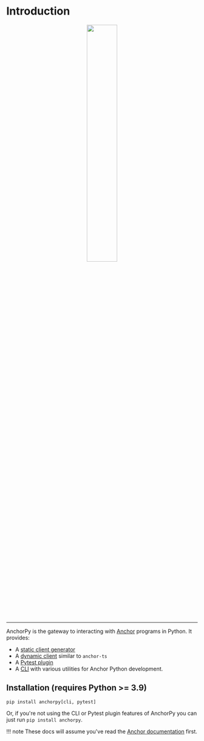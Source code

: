 # Introduction
<div align="center">
    <img src="https://raw.githubusercontent.com/kevinheavey/anchorpy/main/docs/img/logo.png" width="40%" height="40%">
</div>

---
AnchorPy is the gateway to interacting with [Anchor](https://github.com/project-serum/anchor) programs in Python.
It provides:

- A [static client generator](clientgen)
- A [dynamic client](dynamic_client) similar to `anchor-ts`
- A [Pytest plugin](testing/#1-pytest-plugin)
- A [CLI](cli) with various utilities for Anchor Python development.

## Installation (requires Python >= 3.9)

```shell
pip install anchorpy[cli, pytest]
```

Or, if you're not using the CLI or Pytest plugin features of AnchorPy you can just run `pip install anchorpy`.

!!! note
    These docs will assume you've read the [Anchor documentation](https://www.anchor-lang.com/) first.
